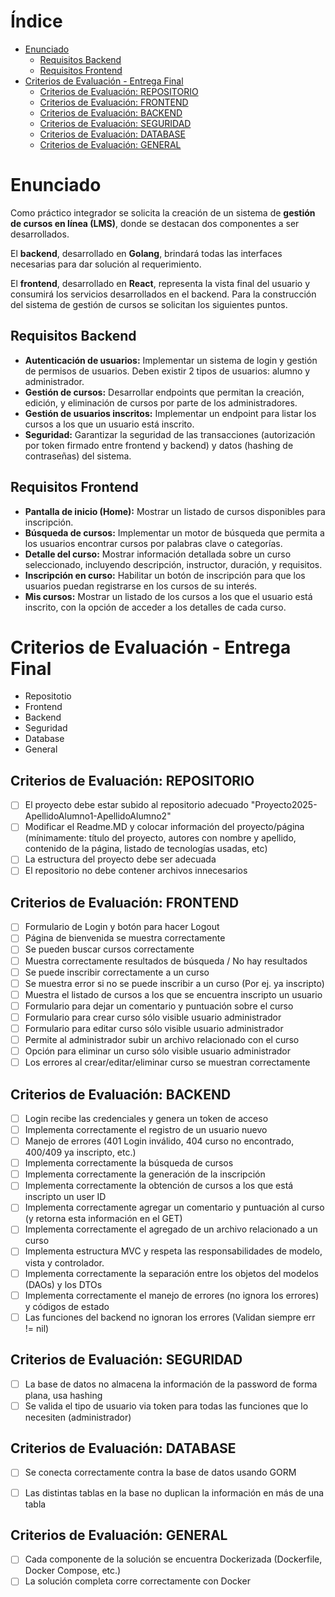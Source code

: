 # Índice
- [Enunciado](#enunciado)
  - [Requisitos Backend](#requisitos-backend)
  - [Requisitos Frontend](#requisitos-frontend)
- [Criterios de Evaluación - Entrega Final](#criterios-de-evaluación---entrega-final)
  - [Criterios de Evaluación: REPOSITORIO](#criterios-de-evaluación-repositorio)
  - [Criterios de Evaluación: FRONTEND](#criterios-de-evaluación-frontend)
  - [Criterios de Evaluación: BACKEND](#criterios-de-evaluación-backend)
  -  [Criterios de Evaluación: SEGURIDAD](#criterios-de-evaluación-seguridad)
  -  [Criterios de Evaluación: DATABASE](#criterios-de-evaluación-database)
  -  [Criterios de Evaluación: GENERAL](#criterios-de-evaluación-general)

# Enunciado
Como práctico integrador se solicita la creación de un sistema de **gestión de cursos en línea (LMS)**, donde se destacan dos componentes a ser desarrollados.

El **backend**, desarrollado en **Golang**, brindará todas las interfaces necesarias para dar solución al requerimiento.

El **frontend**, desarrollado en **React**, representa la vista final del usuario y consumirá los servicios desarrollados en el backend.
Para la construcción del sistema de gestión de cursos se solicitan los siguientes puntos.


## Requisitos Backend

- **Autenticación de usuarios:** Implementar un sistema de login y gestión de permisos de usuarios. Deben existir 2 tipos de usuarios: alumno y administrador.
- **Gestión de cursos:** Desarrollar endpoints que permitan la creación, edición, y eliminación de cursos por parte de los administradores.
- **Gestión de usuarios inscritos:** Implementar un endpoint para listar los cursos a los que un usuario está inscrito.
- **Seguridad:** Garantizar la seguridad de las transacciones (autorización por token firmado entre frontend y backend) y datos (hashing de contraseñas) del sistema.


## Requisitos Frontend

- **Pantalla de inicio (Home):** Mostrar un listado de cursos disponibles para inscripción.
- **Búsqueda de cursos:** Implementar un motor de búsqueda que permita a los usuarios encontrar cursos por palabras clave o categorías.
- **Detalle del curso:** Mostrar información detallada sobre un curso seleccionado, incluyendo descripción, instructor, duración, y requisitos.
- **Inscripción en curso:** Habilitar un botón de inscripción para que los usuarios puedan registrarse en los cursos de su interés.
- **Mis cursos:** Mostrar un listado de los cursos a los que el usuario está inscrito, con la opción de acceder a los detalles de cada curso.

# Criterios de Evaluación - Entrega Final

- Repositotio
- Frontend
- Backend
- Seguridad
- Database
- General

## Criterios de Evaluación: REPOSITORIO
- [ ] El proyecto debe estar subido al repositorio adecuado "Proyecto2025-ApellidoAlumno1-ApellidoAlumno2"
- [ ] Modificar el Readme.MD y colocar información del proyecto/página (mínimamente: título del proyecto, autores con nombre y apellido, contenido de la página, listado de tecnologías usadas, etc)
- [ ] La estructura del proyecto debe ser adecuada
- [ ] El repositorio no debe contener archivos innecesarios

## Criterios de Evaluación: FRONTEND
- [ ] Formulario de Login y botón para hacer Logout
- [ ] Página de bienvenida se muestra correctamente
- [ ] Se pueden buscar cursos correctamente
- [ ] Muestra correctamente resultados de búsqueda / No hay resultados
- [ ] Se puede inscribir correctamente a un curso
- [ ] Se muestra error si no se puede inscribir a un curso (Por ej. ya inscripto)
- [ ] Muestra el listado de cursos a los que se encuentra inscripto un usuario
- [ ] Formulario para dejar un comentario y puntuación sobre el curso
- [ ] Formulario para crear curso sólo visible usuario administrador
- [ ] Formulario para editar curso sólo visible usuario administrador
- [ ] Permite al administrador subir un archivo relacionado con el curso
- [ ] Opción para eliminar un curso sólo visible usuario administrador
- [ ] Los errores al crear/editar/eliminar curso se muestran correctamente

## Criterios de Evaluación: BACKEND
- [ ] Login recibe las credenciales y genera un token de acceso
- [ ] Implementa correctamente el registro de un usuario nuevo
- [ ] Manejo de errores (401 Login inválido, 404 curso no encontrado, 400/409 ya inscripto, etc.)
- [ ] Implementa correctamente la búsqueda de cursos
- [ ] Implementa correctamente la generación de la inscripción
- [ ] Implementa correctamente la obtención de cursos a los que está inscripto un user ID
- [ ] Implementa correctamente agregar un comentario y puntuación al curso (y retorna esta información en el GET)
- [ ] Implementa correctamente el agregado de un archivo relacionado a un curso
- [ ] Implementa estructura MVC y respeta las responsabilidades de modelo, vista y controlador.
- [ ] Implementa correctamente la separación entre los objetos del modelos (DAOs) y los DTOs
- [ ] Implementa correctamente el manejo de errores (no ignora los errores) y códigos de estado
- [ ] Las funciones del backend no ignoran los errores (Validan siempre err != nil)

## Criterios de Evaluación: SEGURIDAD

- [ ] La base de datos no almacena la información de la password de forma plana, usa hashing
- [ ] Se valida el tipo de usuario via token para todas las funciones que lo necesiten (administrador)

## Criterios de Evaluación: DATABASE

- [ ] Se conecta correctamente contra la base de datos usando GORM
- [ ] Las distintas tablas en la base no duplican la información en más de una tabla


## Criterios de Evaluación: GENERAL
- [ ] Cada componente de la solución se encuentra Dockerizada (Dockerfile, Docker Compose, etc.)
- [ ] La solución completa corre correctamente con Docker
